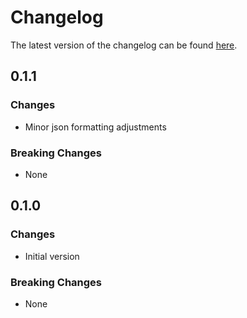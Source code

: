 # Changelog

The latest version of the changelog can be found [here](https://github.com/Azure/bicep-registry-modules/blob/main/avm/res/api-management/service/subscription/CHANGELOG.md).

## 0.1.1

### Changes

- Minor json formatting adjustments

### Breaking Changes

- None

## 0.1.0

### Changes

- Initial version

### Breaking Changes

- None
